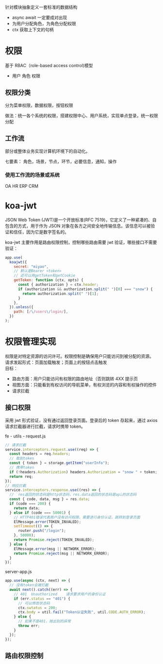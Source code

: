 针对模块抽象定义一套标准的数据结构

- async await 一定要成对出现
- 为用户分配角色，为角色分配权限
- ctx 获取上下文的句柄

# 权限

基于 RBAC（role-based access control)模型

- 用户 角色 权限

## 权限分类

分为菜单权限，数据权限，按钮权限

做法：统一各个系统的权限，搭建权限中心、用户系统，实现单点登录，统一权限分配

## 工作流

部分或整体业务实现计算机环境下的自动化。

七要素：
角色，场景，节点，环节，必要信息，通知，操作

### 使用工作流的场景或系统

OA HR ERP CRM

# koa-jwt

JSON Web Token (JWT)是一个开放标准(RFC 7519)，它定义了一种紧凑的、自包含的方式，用于作为 JSON 对象在各方之间安全地传输信息。该信息可以被验证和信任，因为它是数字签名的。

koa-jwt 主要作用是路由权限控制，控制哪些路由需要 jwt 验证，哪些接口不需要验证：

```js
app.use(
  koajwt({
    secret: "miyao",
    // 默认是Bearer <token>
    // 还可以用getToken和getCookie
    getToken: function (ctx, opts) {
      const { authorization } = ctx.header;
      if (authorization && authorization.split(" ")[0] === "snow") {
        return authorization.split(" ")[1];
      }
    },
  }).unless({
    path: [/\/users\/login/],
  })
);
```

# 权限管理实现

权限是对特定资源的访问许可。权限控制是确保用户只能访问到被分配的资源。  
请求发起形式：页面加载触发；页面上的按钮点击触发  
目标：

- 路由方面：用户只能访问有权限的路由地址（否则跳转 4XX 提示页
- 视图方面：只能看到有权访问的导航菜单，有权浏览的内容和有权操作的控件
- 请求拦截

## 接口权限

采用 jwt 形式验证，没有通过返回登录页面。登录后的 token 存起来，通过 axios 请求拦截器进行拦截，请求时携带 token。

fe - utils - request.js

```js
// 请求拦截
service.interceptors.request.use((req) => {
  const headers = req.headers;
  // 取到token
  const { token } = storage.getItem("userInfo");
  // 携带token
  if (!headers.Authorization) headers.Authorization = "snow " + token;
  return req;
});
// 响应拦截
service.interceptors.response.use((res) => {
  //  res返回的状态码是http状态码，res.data返回的状态码是api的状态码
  const { code, data, msg } = res.data;
  if (code === 200) {
    return data;
  } else if (code === 50001) {
    // HTTP401错误代表用户没有访问权限，需要进行身份认证。跳转到登录页面
    ElMessage.error(TOKEN_INVALED);
    setTimeout(() => {
      router.push("/login");
    }, 50000);
    return Promise.reject(TOKEN_INVALED);
  } else {
    ElMessage.error(msg || NETWORK_ERROR);
    return Promise.reject(msg || NETWORK_ERROR);
  }
});
```

server-app.js

```js
app.use(async (ctx, next) => {
  // 没有token会被拦截
  await next().catch((err) => {
    // 401	Unauthorized	请求要求用户的身份认证
    if (err.status == "401") {
      // 可以修改状态码
      ctx.swtatus = 200;
      ctx.body = util.fail("Token认证失败", util.CODE.AUTH_ERROR);
    } else {
      // 如果不是401，抛出别的异常
      throw err;
    }
  });
});
```

## 路由权限控制

